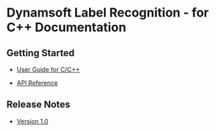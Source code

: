 # Dynamsoft Label Recognition - for C++ Documentation

## Getting Started
- [User Guide for C/C++](user-guide.md)

- [API Reference](api-reference/index.md)

## Release Notes
- [Version 1.0](release-notes/c-cpp-1.md)